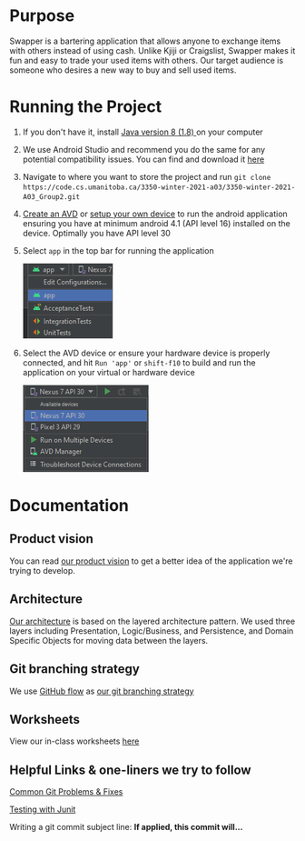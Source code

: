 # Purpose

Swapper is a bartering application that allows anyone to exchange items with others instead of using cash. Unlike Kjiji or Craigslist, Swapper makes it fun and easy to trade your used items with others. Our target audience is someone who desires a new way to buy and sell used items.

# Running the Project

1. If you don't have it, install [Java version 8 (1.8) ](https://www.oracle.com/ca-en/java/technologies/javase/javase-jdk8-downloads.html) on your computer

2. We use Android Studio and recommend you do the same for any potential compatibility issues. You can find and download it [here](https://developer.android.com/studio/)

3. Navigate to where you want to store the project and run `git clone https://code.cs.umanitoba.ca/3350-winter-2021-a03/3350-winter-2021-A03_Group2.git`

4. [Create an AVD](https://developer.android.com/studio/run/managing-avds) or [setup your own device](https://developer.android.com/studio/run/device) to run the android application ensuring you have at minimum android 4.1 (API level 16) installed on the device. Optimally you have API level 30

5. Select `app` in the top bar for running the application

   ![image-20210415190731228](readme_images/select-app.png)

6. Select the AVD device or ensure your hardware device is properly connected, and hit `Run 'app'` or `shift-f10` to build and run the application on your virtual or hardware device

   ![image-20210415190829679](readme_images/selecting-device.png)

# Documentation

## Product vision

You can read [our product vision](doc/VISION.md) to get a better idea of the application we're trying to develop.

## Architecture

[Our architecture](doc/ARCHITECTURE.md) is based on the layered architecture pattern. We used three layers including Presentation, Logic/Business, and Persistence, and Domain Specific Objects for moving data between the layers.

## Git branching strategy

We use [GitHub flow](https://guides.github.com/introduction/flow/) as [our git branching strategy](doc/BranchingStrategy.md)

## Worksheets

View our in-class worksheets [here](worksheets/)

## Helpful Links & one-liners we try to follow

[Common Git Problems & Fixes](https://ohshitgit.com/)

[Testing with Junit](https://www.vogella.com/tutorials/JUnit4/article.html)

Writing a git commit subject line: **If applied, this commit will...**

